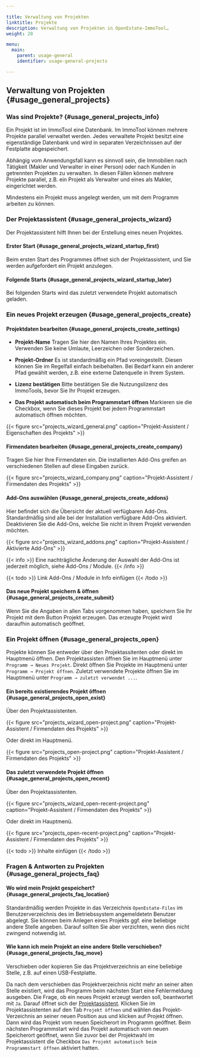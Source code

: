 ```yaml
---

title: Verwaltung von Projekten
linktitle: Projekte
description: Verwaltung von Projekten in OpenEstate-ImmoTool…
weight: 20

menu:
  main:
    parent: usage-general
    identifier: usage-general-projects

---
```


## Verwaltung von Projekten {#usage_general_projects}


### Was sind Projekte? {#usage_general_projects_info}

Ein Projekt ist im ImmoTool eine Datenbank. Im ImmoTool können mehrere Projekte parallel verwaltet werden. Jedes verwaltete Projekt besitzt eine eigenständige Datenbank und wird in separaten Verzeichnissen auf der Festplatte abgespeichert.

Abhängig vom Anwendungsfall kann es sinnvoll sein, die Immobilien nach Tätigkeit (Makler und Verwalter in einer Person) oder nach Kunden in getrennten Projekten zu verwalten. In diesen Fällen können mehrere Projekte parallel, z.B. ein Projekt als Verwalter und eines als Makler, eingerichtet werden.

Mindestens ein Projekt muss angelegt werden, um mit dem Programm arbeiten zu können.


### Der Projektassistent {#usage_general_projects_wizard}

Der Projektassistent hilft Ihnen bei der Erstellung eines neuen Projektes.

#### Erster Start {#usage_general_projects_wizard_startup_first}

Beim ersten Start des Programmes öffnet sich der Projektassistent, und Sie werden aufgefordert ein Projekt anzulegen.

#### Folgende Starts {#usage_general_projects_wizard_startup_later}

Bei folgenden Starts wird das zuletzt verwendete Projekt automatisch geladen.


### Ein neues Projekt erzeugen {#usage_general_projects_create}


#### Projektdaten bearbeiten {#usage_general_projects_create_settings}

-   **Projekt-Name**
    Tragen Sie hier den Namen Ihres Projektes ein. Verwenden Sie keine Umlaute, Leerzeichen oder Sonderzeichen.

-   **Projekt-Ordner**
    Es ist standardmäßig ein Pfad voreingestellt. Diesen können Sie im Regelfall einfach beibehalten. Bei Bedarf kann ein anderer Pfad gewählt werden, z.B. eine externe Datenquelle in Ihrem System.

-   **Lizenz bestätigen**
    Bitte bestätigen Sie die Nutzungslizenz des ImmoTools, bevor Sie Ihr Projekt erzeugen.

-   **Das Projekt automatisch beim Programmstart öffnen**
    Markieren sie die Checkbox, wenn Sie dieses Projekt bei jedem Programmstart automatisch öffnen möchten.

{{< figure src="projects_wizard_general.png" caption="Projekt-Assistent / Eigenschaften des Projekts" >}}


#### Firmendaten bearbeiten {#usage_general_projects_create_company}

Tragen Sie hier Ihre Firmendaten ein. Die installierten Add-Ons greifen an verschiedenen Stellen auf diese Eingaben zurück.

{{< figure src="projects_wizard_company.png" caption="Projekt-Assistent / Firmendaten des Projekts" >}}


#### Add-Ons auswählen {#usage_general_projects_create_addons}

Hier befindet sich die Übersicht der aktuell verfügbaren Add-Ons. Standardmäßig sind alle bei der Installation verfügbare Add-Ons aktiviert. Deaktivieren Sie die Add-Ons, welche Sie nicht in Ihrem Projekt verwenden möchten.

{{< figure src="projects_wizard_addons.png" caption="Projekt-Assistent / Aktivierte Add-Ons" >}}

{{< info >}}
Eine nachträgliche Änderung der Auswahl der Add-Ons ist jederzeit möglich, siehe Add-Ons / Module.
{{< /info >}}

{{< todo >}}
Link Add-Ons / Module in Info einfügen
{{< /todo >}}


#### Das neue Projekt speichern & öffnen {#usage_general_projects_create_submit}

Wenn Sie die Angaben in allen Tabs vorgenommen haben, speichern Sie Ihr Projekt mit dem Button Projekt erzeugen. Das erzeugte Projekt wird daraufhin automatisch geöffnet.


### Ein Projekt öffnen {#usage_general_projects_open}

Projekte können Sie entweder über den Projektassitenten oder direkt im Hauptmenü öffnen. Den Projektassisten öffnen Sie im Hauptmenü unter `Programm → Neues Projekt`. Direkt öffnen Sie Projekte im Hauptmenü unter `Programm → Projekt öffnen`. Zuletzt verwendete Projekte öffnen Sie im Hauptmenü unter  `Programm → zuletzt verwendet ...`.


#### Ein bereits existierendes Projekt öffnen {#usage_general_projects_open_exist}

Über den Projektassistenten.

{{< figure src="projects_wizard_open-project.png" caption="Projekt-Assistent / Firmendaten des Projekts" >}}

Oder direkt im Hauptmenü.

{{< figure src="projects_open-project.png" caption="Projekt-Assistent / Firmendaten des Projekts" >}}


#### Das zuletzt verwendete Projekt öffnen {#usage_general_projects_open_recent}

Über den Projektassistenten.

{{< figure src="projects_wizard_open-recent-project.png" caption="Projekt-Assistent / Firmendaten des Projekts" >}}

Oder direkt im Hauptmenü.

{{< figure src="projects_open-recent-project.png" caption="Projekt-Assistent / Firmendaten des Projekts" >}}


{{< todo >}}
Inhalte einfügen
{{< /todo >}}


### Fragen & Antworten zu Projekten {#usage_general_projects_faq}


#### Wo wird mein Projekt gespeichert? {#usage_general_projects_faq_location}

Standardmäßig werden Projekte in das Verzeichnis `OpenEstate-Files` im Benutzerverzeichnis des im Betriebssystem angemeldetetn Benutzer abgelegt. Sie können beim Anlegen eines Projekts ggf. eine beliebige andere Stelle angeben. Darauf sollten Sie aber verzichten, wenn dies nicht zwingend notwendig ist.


#### Wie kann ich mein Projekt an eine andere Stelle verschieben? {#usage_general_projects_faq_move}

Verschieben oder kopieren Sie das Projektverzeichnis an eine beliebige Stelle, z.B. auf einen USB-Festplatte.

Da nach dem verschieben das Projektverzeichnis nicht mehr an seiner alten Stelle existiert, wird das Programm beim nächsten Start eine Fehlermeldung ausgeben. Die Frage, ob ein neues Projekt erzeugt werden soll, beantwortet mit `Ja`. Darauf öffnet sich der [Projektassistent](#usage_general_projects_wizard). Klicken Sie im Projektassistenten auf den Tab `Projekt öffnen` und wählen das Projekt-Verzeichnis an seiner neuen Position aus und klicken auf Projekt öffnen. Dann wird das Projekt vom neuen Speicherort im Programm geöffnet. Beim nächsten Programmstart wird das Projekt automatisch vom neuen Speicherort geöffnet, wenn Sie zuvor bei der Projektwahl im Projektassistent die Checkbox `Das Projekt automatisch beim Programmstart öffnen` aktiviert hatten.

